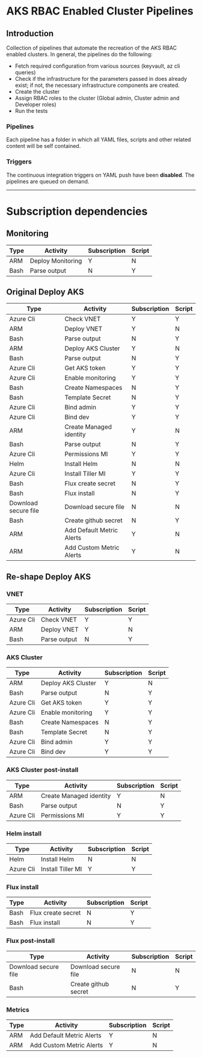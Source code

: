 # AKS RBAC Enabled Cluster Pipelines

## Introduction

Collection of pipelines that automate the recreation of the AKS RBAC enabled clusters.
In general, the pipelines do the following:
* Fetch required configuration from various sources (keyvault, az cli queries)
* Check if the infrastructure for the parameters passed in does already exist; if not, the necessary infrastructure components are created.
* Create the cluster
* Assign RBAC roles to the cluster (Global admin, Cluster admin and Developer roles)
* Run the tests

### Pipelines
Each pipeline has a folder in which all YAML files, scripts and other related content will be self contained.

### Triggers
The continuous integration triggers on YAML push have been __disabled__. The pipelines are queued on demand.


---

# Subscription dependencies

## Monitoring

|Type|Activity|Subscription|Script|
|-|-|-|-|
|ARM|Deploy Monitoring|Y|N|
|Bash|Parse output|N|Y|

## Original Deploy AKS

|Type|Activity|Subscription|Script|
|-|-|-|-|
|Azure Cli|Check VNET|Y|Y|
|ARM|Deploy VNET|Y|N|
|Bash|Parse output|N|Y|
|ARM|Deploy AKS Cluster|Y|N|
|Bash|Parse output|N|Y|
|Azure Cli|Get AKS token|Y|Y|
|Azure Cli|Enable monitoring|Y|Y|
|Bash|Create Namespaces|N|Y|
|Bash|Template Secret|N|Y|
|Azure Cli|Bind admin|Y|Y|
|Azure Cli|Bind dev|Y|Y|
|ARM|Create Managed identity|Y|N|
|Bash|Parse output|N|Y|
|Azure Cli|Permissions MI|Y|Y|
|Helm|Install Helm|N|N|
|Azure Cli|Install Tiller MI|Y|Y|
|Bash|Flux create secret|N|Y|
|Bash|Flux install|N|Y|
|Download secure file|Download secure file|N|N|
|Bash|Create github secret|N|Y|
ARM|Add Default Metric Alerts|Y|N|
ARM|Add Custom Metric Alerts|Y|N|


## Re-shape Deploy AKS

### VNET
   
|Type|Activity|Subscription|Script|
|-|-|-|-|
|Azure Cli|Check VNET|Y|Y|
|ARM|Deploy VNET|Y|N|
|Bash|Parse output|N|Y|

### AKS Cluster
|Type|Activity|Subscription|Script|
|-|-|-|-|
|ARM|Deploy AKS Cluster|Y|N|
|Bash|Parse output|N|Y|
|Azure Cli|Get AKS token|Y|Y|
|Azure Cli|Enable monitoring|Y|Y|
|Bash|Create Namespaces|N|Y|
|Bash|Template Secret|N|Y|
|Azure Cli|Bind admin|Y|Y|
|Azure Cli|Bind dev|Y|Y|

### AKS Cluster post-install
|Type|Activity|Subscription|Script|
|-|-|-|-|
|ARM|Create Managed identity|Y|N|
|Bash|Parse output|N|Y|
|Azure Cli|Permissions MI|Y|Y|

### Helm install
|Type|Activity|Subscription|Script|
|-|-|-|-|
|Helm|Install Helm|N|N|
|Azure Cli|Install Tiller MI|Y|Y|

### Flux install
|Type|Activity|Subscription|Script|
|-|-|-|-|
|Bash|Flux create secret|N|Y|
|Bash|Flux install|N|Y|

### Flux post-install
|Type|Activity|Subscription|Script|
|-|-|-|-|
|Download secure file|Download secure file|N|N|
|Bash|Create github secret|N|Y|

### Metrics

|Type|Activity|Subscription|Script|
|-|-|-|-|
ARM|Add Default Metric Alerts|Y|N|
ARM|Add Custom Metric Alerts|Y|N|


